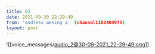 ```yaml
---
title: 63
date: 2021-09-30 22:29:49
from: 'endless шизing ⍼' (channel1162404975)
layout: post
---
```


![[voice_messages/audio_2@30-09-2021_22-29-49.ogg]]


